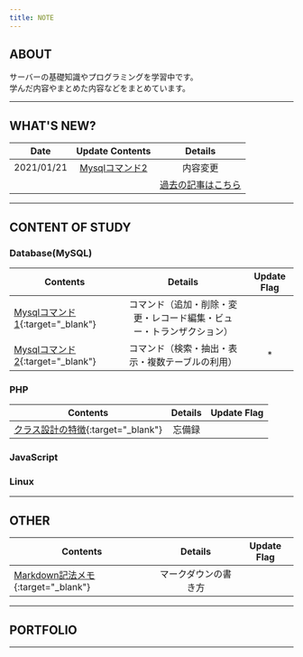 ```yaml
---
title: NOTE
---
```

## ABOUT


サーバーの基礎知識やプログラミングを学習中です。  
学んだ内容やまとめた内容などをまとめています。

---
## WHAT'S NEW?

|Date|Update Contents|Details|
|---|:-:|:-:|
|2021/01/21| [Mysqlコマンド2](#Database(MySQL))|内容変更|
|||[過去の記事はこちら](old.md)|

---

## CONTENT OF STUDY 

### Database(MySQL) 

|Contents|Details|Update Flag|
|---|:-:|:-:|
| [Mysqlコマンド1](mysql/com_adm.md){:target="_blank"}|コマンド（追加・削除・変更・レコード編集・ビュー・トランザクション）||
| [Mysqlコマンド2](mysql/com_sed.md){:target="_blank"}|コマンド（検索・抽出・表示・複数テーブルの利用）|*|

### PHP

|Contents|Details|Update Flag|
|---|:-:|:-:|
| [クラス設計の特徴](php/class_design.md){:target="_blank"}|忘備録||

### JavaScript  


### Linux  


---

## OTHER

|Contents|Details|Update Flag|
|---|:-:|:-:|
| [Markdown記法メモ](markdown.md){:target="_blank"}|マークダウンの書き方||


---  

## PORTFOLIO

---
<!-- Last update:2021/01/20 -->